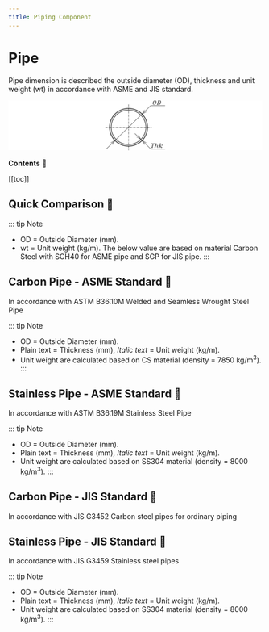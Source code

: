 ```yaml
---
title: Piping Component
---
```


# Pipe
Pipe dimension is described the outside diameter (OD), thickness and unit weight (wt) in accordance with ASME and JIS standard.

![Pipe Drawing](.vitepress/images/pipe.png)

**Contents** 💬

[[toc]]

## Quick Comparison :eyes:

::: tip Note
- OD = Outside Diameter (mm).
- wt = Unit weight (kg/m). The below value are based on material Carbon Steel with SCH40 for ASME pipe and SGP for JIS pipe.
:::

<xlsx-reader TableName="PipeCompare" Header="| NPS |ASTM < wta | JIS <  wtj |"/>

## Carbon Pipe - ASME Standard 📗
In accordance with ASTM B36.10M Welded and Seamless Wrought Steel Pipe

::: tip Note
- OD = Outside Diameter (mm).
- Plain text = Thickness (mm), _Italic text_ = Unit weight (kg/m).
- Unit weight are calculated based on CS material (density = 7850 kg/m<sup>3</sup>).
:::

<xlsx-reader TableName="PipeASMECS" Header="|NPS | OD | SCH5 < wt5 | SCH10 < wt10 | SCH20 < wt20 | SCH30 < wt30 | SCH40 < wt40 | SCH60 < wt60 | SCH80 < wt80 | SCH100 < wt100 | SCH120 < wt120 | SCH140 < wt140 | SCH160 < wt160 | STD < wtSTD | XS < wtXS | XXS < wtXXS | NPS|" />

## Stainless Pipe - ASME Standard 📗
In accordance with ASTM B36.19M Stainless Steel Pipe

::: tip Note
- OD = Outside Diameter (mm).
- Plain text = Thickness (mm), _Italic text_ = Unit weight (kg/m).
- Unit weight are calculated based on SS304 material (density = 8000 kg/m<sup>3</sup>).
:::

<xlsx-reader TableName="PipeASMESS" Header="|NPS | OD | SCH5S < wt5S | SCH10S < wt10S | SCH40S < wt40S | SCH80S < wt80S |" />

## Carbon Pipe - JIS Standard 📙
In accordance with JIS G3452 Carbon steel pipes for ordinary piping

<xlsx-reader TableName="PipeJISCS" Header="|NPS | OD | thkJ < wtJ|"/>

## Stainless Pipe - JIS Standard 📙
In accordance with JIS G3459 Stainless steel pipes

::: tip Note
- OD = Outside Diameter (mm).
- Plain text = Thickness (mm), _Italic text_ = Unit weight (kg/m).
- Unit weight are calculated based on SS304 material (density = 8000 kg/m<sup>3</sup>).
:::

<xlsx-reader TableName="PipeJISSS" Header="|NPS | OD | SCH5S < wt5S | SCH10S < wt10S | SCH20S < wt20S | SCH40S < wt40S | SCH80S < wt80S |SCH120S < wt120S | SCH160S < wt160S|"/>
